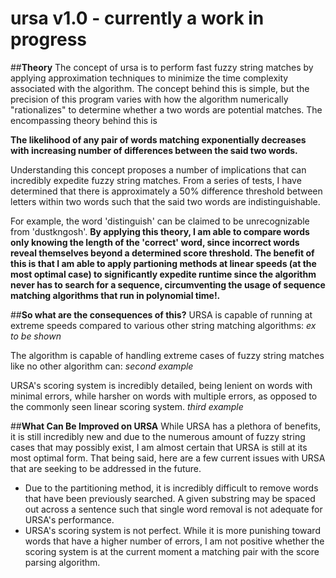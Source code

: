 # ursa v1.0 - currently a work in progress

##**Theory**
The concept of ursa is to perform fast fuzzy string matches by applying approximation techniques to minimize the time 
complexity associated with the algorithm.  The concept behind this is simple, but the precision of this program varies with 
how the algorithm numerically "rationalizes" to determine whether a two words are potential matches.  The encompassing theory
behind this is

**The likelihood of any pair of words matching exponentially decreases with increasing number of differences between the said
two words.**  

Understanding this concept proposes a number of implications that can incredibly expedite fuzzy string matches.  From a 
series of tests, I have determined that there is approximately a 50% difference threshold between letters within 
two words such that the said two words are indistinguishable.

For example, the word 'distinguish' can be claimed to be unrecognizable from 'dustkngosh'.  **By applying this theory, I am
able to compare words only knowing the length of the 'correct' word, since incorrect words reveal themselves beyond a 
determined score threshold.  The benefit of this is that I am able to apply partioning methods at linear speeds (at the
most optimal case) to significantly expedite runtime since the algorithm never has to search for a sequence, circumventing 
the usage of sequence matching algorithms that run in polynomial time!.**

##**So what are the consequences of this?**
URSA is capable of running at extreme speeds compared to various other string matching algorithms:
*ex to be shown*

The algorithm is capable of handling extreme cases of fuzzy string matches like no other algorithm can:
*second example*

URSA's scoring system is incredibly detailed, being lenient on words with minimal errors, while harsher on words with 
multiple errors, as opposed to the commonly seen linear scoring system.
*third example*

##**What Can Be Improved on URSA**
While URSA has a plethora of benefits, it is still incredibly new and due to the numerous amount of fuzzy string cases
that may possibly exist, I am almost certain that URSA is still at its most optimal form.  That being said, here are a few
current issues with URSA that are seeking to be addressed in the future.

- Due to the partitioning method, it is incredibly difficult to remove words that have been previously searched.  A given
  substring may be spaced out across a sentence such that single word removal is not adequate for URSA's performance.
- URSA's scoring system is not perfect.  While it is more punishing toward words that have a higher number of errors, 
  I am not positive whether the scoring system is at the current moment a matching pair with the score parsing algorithm.


